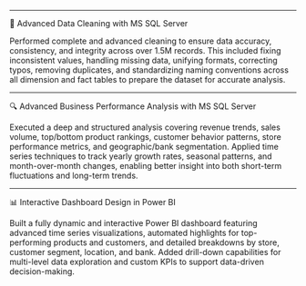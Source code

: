 ________________________________________
🔧 Advanced Data Cleaning with MS SQL Server

Performed complete and advanced cleaning to ensure data accuracy, consistency, and integrity across over 1.5M records. This included fixing inconsistent values, handling missing data, unifying formats, correcting typos, removing duplicates, and standardizing naming conventions across all dimension and fact tables to prepare the dataset for accurate analysis.
________________________________________
🔍 Advanced Business Performance Analysis with MS SQL Server

Executed a deep and structured analysis covering revenue trends, sales volume, top/bottom product rankings, customer behavior patterns, store performance metrics, and geographic/bank segmentation. Applied time series techniques to track yearly growth rates, seasonal patterns, and month-over-month changes, enabling better insight into both short-term fluctuations and long-term trends.
________________________________________
📊 Interactive Dashboard Design in Power BI

Built a fully dynamic and interactive Power BI dashboard featuring advanced time series visualizations, automated highlights for top-performing products and customers, and detailed breakdowns by store, customer segment, location, and bank. Added drill-down capabilities for multi-level data exploration and custom KPIs to support data-driven decision-making.
